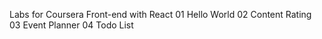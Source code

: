 Labs for Coursera Front-end with React
01 Hello World
02 Content Rating
03 Event Planner
04 Todo List
